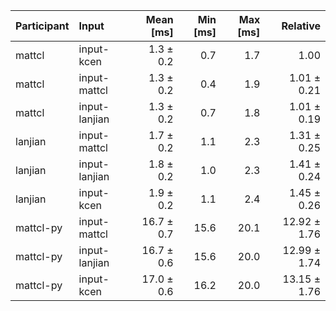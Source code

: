 | Participant | Input | Mean [ms] | Min [ms] | Max [ms] | Relative |
|:---|:---|---:|---:|---:|---:|
| mattcl | input-kcen | 1.3 ± 0.2 | 0.7 | 1.7 | 1.00 |
| mattcl | input-mattcl | 1.3 ± 0.2 | 0.4 | 1.9 | 1.01 ± 0.21 |
| mattcl | input-lanjian | 1.3 ± 0.2 | 0.7 | 1.8 | 1.01 ± 0.19 |
| lanjian | input-mattcl | 1.7 ± 0.2 | 1.1 | 2.3 | 1.31 ± 0.25 |
| lanjian | input-lanjian | 1.8 ± 0.2 | 1.0 | 2.3 | 1.41 ± 0.24 |
| lanjian | input-kcen | 1.9 ± 0.2 | 1.1 | 2.4 | 1.45 ± 0.26 |
| mattcl-py | input-mattcl | 16.7 ± 0.7 | 15.6 | 20.1 | 12.92 ± 1.76 |
| mattcl-py | input-lanjian | 16.7 ± 0.6 | 15.6 | 20.0 | 12.99 ± 1.74 |
| mattcl-py | input-kcen | 17.0 ± 0.6 | 16.2 | 20.0 | 13.15 ± 1.76 |
